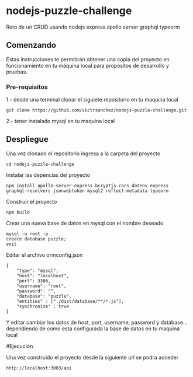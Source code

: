 # nodejs-puzzle-challenge

Reto de un CRUD usando nodejs express apollo server graphql typeorm

## Comenzando

Estas instrucciones te permitirán obtener una copia del proyecto en funcionamiento en tu máquina local para propósitos de desarrollo y pruebas.

### Pre-requisitos

1.- desde una terminal clonar el siguiete repositorio en tu maquina local

    git clone https://github.com/victrsanchez/nodejs-puzzle-challenge.git

2.- tener instalado mysql en tu maquina local



## Despliegue

Una vez clonado el repositorio ingresa a la carpeta del proyecto

    cd nodejs-puzzle-challenge


Instalar las depencias del proyecto

    npm install apollo-server-express bcryptjs cors dotenv express graphql-resolvers jsonwebtoken mysql2 reflect-metadata typeorm


Construir el proyecto

    npm build


Crear una nueva base de datos en mysql con el nombre deseado

    mysql -u root -p
    create database puzzle;
    exit

Editar el archivo ormconfig.json

    {
        "type": "mysql",
        "host": "localhost",
        "port": 3306,
        "username": "root",
        "password": "",
        "database": "puzzle",
        "entities" : ["./dist/database/**/*.js"],
        "synchronize" : true
    }

Y editar cambiar los datos de host, port, username, password y database... dependiendo de como esta configurada la base de datos en tu maquina local

#Ejecución

Una vez construido el proyecto desde la siguiente url se podra acceder

    http://localhost:3003/api